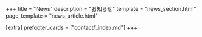 +++
title = "News"
description = "お知らせ"
template = "news_section.html"
page_template = "news_article.html"

[extra]
prefooter_cards = ["contact/_index.md"]
+++

